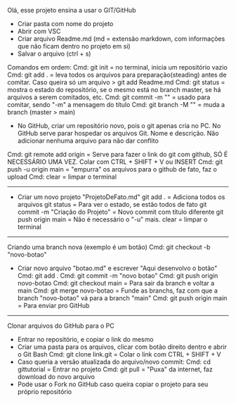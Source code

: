 Olá, esse projeto ensina a usar o GIT/GitHub

- Criar pasta com nome do projeto
- Abrir com VSC
- Criar arquivo Readme.md (md = extensão markdown, com informações que não ficam dentro no projeto em si)
- Salvar o arquivo (ctrl + s)

Comandos em ordem:
Cmd: git init = no terminal, inicia um repositório vazio
Cmd: git add . = leva todos os arquivos para preparação(steading) antes de comitar. Caso queira só um arquivo > git add Readme.md
Cmd: git status = mostra o estado do repositório, se o mesmo está no branch master, se há arquivos a serem comitados, etc.
Cmd: git commit -m "" = usado para comitar, sendo "-m" a mensagem do título
Cmd: git branch -M "" = muda a branch (master > main)

- No GitHub, criar um repositório novo, pois o git apenas cria no PC. No GitHub serve parar hospedar os arquivos Git. Nome e descrição. Não adicionar nenhuma arquivo para não dar conflito

Cmd: git remote add origin <link gerado no github.git> = Serve para fazer o link do git com github, SÓ É NECESSÁRIO UMA VEZ. Colar com CTRL + SHIFT + V ou INSERT
Cmd: git push -u origin main = "empurra" os arquivos para o github de fato, faz o upload
Cmd: clear = limpar o terminal

----------------------------------

- Criar um novo projeto "ProjetoDeFato.md"
git add . = Adiciona todos os arquivos
git status = Para ver o estado, se estão todos de fato
git commit -m "Criação do Projeto" = Novo commit com título diferente
git push origin main = Não é necessário o "-u" mais.
clear = limpar o terminal

----------------------------------

Criando uma branch nova (exemplo é um botão)
Cmd: git checkout -b "novo-botao"
- Criar novo arquivo "botao.md" e escrever "Aqui desenvolvo o botão"
Cmd: git add .
Cmd: git commit -m "novo botao"
Cmd: git push origin novo-botao
Cmd: git checkout main = Para sair da branch e voltar a main
Cmd: git merge novo-botao = Funde as branchs, faz com que a branch "novo-botao" vá para a branch "main"
Cmd: git push origin main = Para enviar pro GitHub

------------------------------------

Clonar arquivos do GitHub para o PC
- Entrar no repositório, e copiar o link do mesmo
- Criar uma pasta para os arquivos, clicar com botão direito dentro e abrir o Git Bash
Cmd: git clone link.git = Colar o link com CTRL + SHIFT + V
- Caso queria a versão atualizada do arquivo/novo commit:
Cmd: cd gittutorial = Entrar no projeto
Cmd: git pull = "Puxa" da internet, faz download do novo arquivo
- Pode usar o Fork no GitHub caso queira copiar o projeto para seu próprio repositório